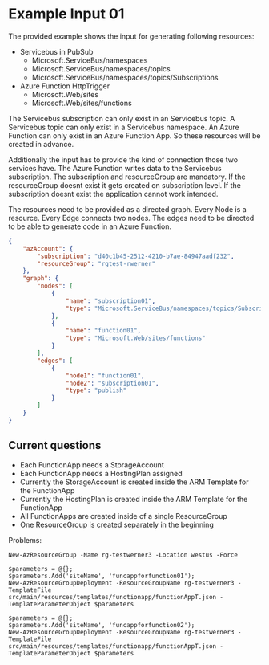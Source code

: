 # Example Input 01
The provided example shows the input for generating following resources:

- Servicebus in PubSub
  - Microsoft.ServiceBus/namespaces
  - Microsoft.ServiceBus/namespaces/topics
  - Microsoft.ServiceBus/namespaces/topics/Subscriptions
- Azure Function HttpTrigger
  - Microsoft.Web/sites
  - Microsoft.Web/sites/functions

The Servicebus subscription can only exist in an Servicebus topic. A Servicebus topic can only exist in a Servicebus namespace. An Azure Function can only exist in an Azure Function App.
So these resources will be created in advance.

Additionally the input has to provide the kind of connection those two services have. The Azure Function writes data to the Servicebus subscription.
The subscription and resourceGroup are mandatory. If the resourceGroup doesnt exist it gets created on subscription level.
If the subscription doesnt exist the application cannot work intended.

The resources need to be provided as a directed graph. Every Node is a resource. Every Edge connects two nodes. 
The edges need to be directed to be able to generate code in an Azure Function.

```json
{
	"azAccount": {
		"subscription": "d40c1b45-2512-4210-b7ae-84947aadf232",
		"resourceGroup": "rgtest-rwerner"
	},
	"graph": {
		"nodes": [
			{
				"name": "subscription01",
				"type": "Microsoft.ServiceBus/namespaces/topics/Subscriptions"
			},
			{
				"name": "function01",
				"type": "Microsoft.Web/sites/functions"
			}
		],
		"edges": [
			{
				"node1": "function01",
				"node2": "subscription01",
				"type": "publish"
			}
		]
	}
}
```

## Current questions
- Each FunctionApp needs a StorageAccount
- Each FunctionApp needs a HostingPlan assigned
- Currently the StorageAccount is created inside the ARM Template for the FunctionApp
- Currently the HostingPlan is created inside the ARM Template for the FunctionApp
- All FunctionApps are created inside of a single ResourceGroup
- One ResourceGroup is created separately in the beginning

Problems:
```arm
New-AzResourceGroup -Name rg-testwerner3 -Location westus -Force
```

```arm
$parameters = @{}; 
$parameters.Add('siteName', 'funcappforfunction01'); 
New-AzResourceGroupDeployment -ResourceGroupName rg-testwerner3 -TemplateFile src/main/resources/templates/functionapp/functionAppT.json -TemplateParameterObject $parameters
```

```arm
$parameters = @{}; 
$parameters.Add('siteName', 'funcappforfunction02'); 
New-AzResourceGroupDeployment -ResourceGroupName rg-testwerner3 -TemplateFile src/main/resources/templates/functionapp/functionAppT.json -TemplateParameterObject $parameters
```

## 